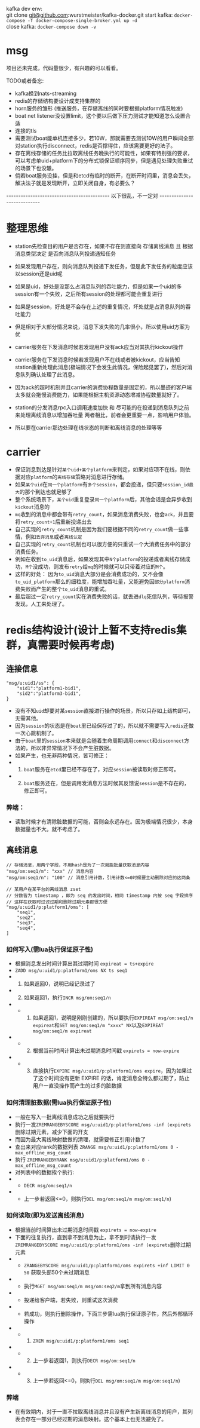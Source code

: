 kafka dev env:   
git clone git@github.com:wurstmeister/kafka-docker.git
start kafka: `docker-compose -f docker-compose-single-broker.yml up -d`   
close kafka: `docker-compose down -v`

# msg
项目还未完成，代码量很少，有兴趣的可以看看。

TODO或者备忘:
- kafka换到nats-streaming
- redis的存储结构要设计成支持集群的
- horn服务的雏形 (推送服务，在存储离线的同时要根据platform情况触发)
- boat net listener没设置limit，这个要以后做下压力测试才能知道怎么设置合适
- 连接的tls
- 需要测试boat能单机连接多少，若10W，那就需要去测试10W的用户瞬间全部对station执行disconnect，redis是否撑得住，应该需要更好的法子。
- 存在离线存储的任务比拉取离线任务晚执行的可能性，如果有特别强的要求，可以考虑单uid+platform下的分布式锁保证顺序同步，但是遇见处理失败重试的场景下也没辙。
- 倘若boat服务没挂，但是和etcd有临时的断开，在断开时间里，消息会丢失，解决法子就是发现断开，立即关闭自身，有必要么？
  
------------------------------------------- 以下很乱，不一定对 ----------------------------
# 整理思维
- station先检查目的用户是否存在，如果不存在则直接向 存储离线消息 且 根据消息类型决定 是否向消息队列投递通知任务
- 如果发现用户存在，则向消息队列投递下发任务，但是此下发任务的粒度应该以session还是uid呢
- 如果是uid，好处是没那么占消息队列的吞吐能力，但是如果一个uid的多session有一个失败，之后所有session的处理都可能会重复进行
- 如果是session，好处是不会存在上述的重复情况，坏处就是占消息队列的吞吐能力
- 但是相对于大部分情况来说，消息下发失败的几率很小，所以使用uid方案为优
- carrier服务在下发消息时候若发现用户没有ack应当对其执行kickout操作
- carrier服务在下发消息时候若发现用户不在线或者被kickout，应当告知station重新处理此消息(极端情况下会发生此情况，保险起见罢了)，然后对消息队列确认处理了此消息。
- 因为ack的超时机制并且carrier的消费协程数量是固定的，所以墨迹的客户端太多就会拖慢消费能力，如果能根据主机资源动态增减协程数量就好了。

- station的分发消息rpc入口调用速度加快 和 尽可能的在投递到消息队列之前来处理离线消息以增加吞吐量 两者相比，前者会更重要一点，影响用户体验。
- 所以要在carrier那边处理在线状态的判断和离线消息的处理等等

# carrier
- 保证消息到达是针对`某个uid+某个platform`来判定，如果对应项不在线，则依据对应`platform`的`离线存储`策略对消息进行存储。
- 如果`某个uid`在`同一个platform`有`多个session`，都会投递，但只要`session_id最大`的那个到达也就足够了
- 整个系统场景下，`某个uid`重复登录`同一个platform`后，其他会话是会异步收到`kickout`消息的
- `mq`收到的消息中都会带有`retry_count`，如果消息消费失败，也会`ack`，并且要将`retry_count+1`后重新投递出去
- 自己实现的`retry_count`机制是因为我们要根据不同的`retry_count`做一些事情，例如`丢弃消息`或者`离线认定`
- 自己实现的`retry_count`机制也可以很方便的只重试一个大消费任务中的部分消费任务。
- 例如在收到`to_uid`消息后，如果发现其中`N个platform`的投递或者离线存储成功，`M个`没成功，则发布`retry`给`mq`的时候就可以只带着对应的`M个`。
- 这样的好处： 因为`to_uid`消息大部分是会消费成功的，又不会像`to_uid_platform`那么的细粒度，能增加吞吐量，又能避免因`部分platform`消费失败而产生的整个`to_uid`消息的重试。
- 最后超过一定`retry_count`实在消费失败的话，就丢进`dlq`死信队列，等待报警发现，人工来处理了。

# redis结构设计(设计上暂不支持redis集群，真需要时候再考虑)

## 连接信息
```
"msg/u:uid1/ss": {
    "sid1":"platform1-bid1",
    "sid2":"platform3-bid1",
}
```
- 没有不知`uid`却要对某`session`直接进行操作的场景，所以只存如上结构即可，无需其他。
- 因为`session`的状态是在`boat`里已经保存过了的，所以就不需要写入`redis`还做一次心跳机制了。
- 由于`boat`里的`session`本来就是会随着生命周期调用`connect`和`disconnect`方法的，所以非异常情况下不会产生脏数据。
- 如果产生，也无非两种情况，皆可修正：
- 1. `boat`服务在`etcd`里已经不存在了，对应`session`被读取时修正即可。
- 2. `boat`服务还在，但是调用发消息方法时候其反馈说`session`是不存在的，修正即可。
  
### 弊端：
- 读取时候才有清除脏数据的可能，否则会永远存在。因为极端情况很少，本身数据量也不大。就不考虑了。

## 离线消息
```
// 存储消息，用两个字段，不用hash是为了一次就能批量获取消息内容
"msg/om:seq1/m": "xxx" // 消息内容
"msg/om:seq1/n": "100" // 消息引用计数，引用计数<=0时候要主动删除对应的这两条

// 某用户在某平台的离线消息 zset
// 分数皆为 timestamp ，即为 seq 的发出时间，相同 timestamp 内按 seq 字段排序
// 这样在获取时过滤过期和删除过期元素都很方便
"msg/u:uid1/p:platform1/oms": [
    "seq1",
    "seq2",
    "seq3",
    "seq4",
]
```

### 如何写入(需lua执行保证原子性)
- 根据消息发出时间计算出其过期时间 `expireat = ts+expire`
- `ZADD msg/u:uid1/p:platform1/oms NX ts seq1`
- 1. 如果返回0，说明已经记录过了
- 2. 如果返回1，执行`INCR msg/om:seq1/n`
- -  1. 如果返回1，说明是刚刚创建的，所以要执行`EXPIREAT msg/om:seq1/n expireat`和`SET msg/om:seq1/m "xxxx" NX`以及`EXPIREAT msg/om:seq1/m expireat`
- -  2. 根据当前时间计算出未过期消息时间戳 `expirets = now-expire`
- -  3. 直接执行`EXPIRE msg/u:uid1/p:platform1/oms expire`，因为如果过了这个时间没有更新 EXPIRE 的话，肯定消息全特么都过期了，防止用户一直没操作而产生的过多的脏数据

### 如何清理脏数据(需lua执行保证原子性)
- 一般在写入一批离线消息成功之后就要执行
- 执行一发`ZREMRANGEBYSCORE msg/u:uid1/p:platform1/oms -inf (expirets` 删除过期元素，减少下面的开支
- 而因为最大离线映射数做的清理，就需要修正引用计数了
- 查出来对应rank的数据列表 `ZRANGE msg/u:uid1/p:platform1/oms 0 -max_offline_msg_count`
- 执行 `ZREMRANGEBYRANK msg/u:uid1/p:platform1/oms 0 -max_offline_msg_count`
- 对列表中的数据挨个执行:
- - `DECR msg/om:seq1/n`
- - 上一步若返回<=0，则执行`DEL msg/om:seq1/m msg/om:seq1/n`)
    
### 如何读取(即为发送离线消息)
- 根据当前时间算出未过期消息时间戳 `expirets = now-expire`
- 下面的往复执行，直到拿不到消息为止，拿不到时请执行一发`ZREMRANGEBYSCORE msg/u:uid1/p:platform1/oms -inf (expirets`删除过期元素
- - `ZRANGEBYSCORE msg/u:uid1/p:platform1/oms expirets +inf LIMIT 0 50` 获取头部50个未过期消息
- - 执行`MGET msg/om:seq1/m msg/om:seq2/m`拿到所有消息内容
- - 投递给客户端，若失败，则重试这次消费
- - 若成功，则执行删除操作，下面三步需lua执行保证原子性，然后外部循环操作
- - 1. `ZREM msg/u:uid1/p:platform1/oms seq1`
- - 2. 上一步若返回1，则执行`DECR msg/om:seq1/n`
- - 3. 上一步若返回<=0，则执行`DEL msg/om:seq1/m msg/om:seq1/n`)

### 弊端
- 在有效期内，对于一直不拉取离线消息并且没有产生新离线消息的用户，其列表会存在一部分已经过期的消息映射。这个基本上也无法避免了。
